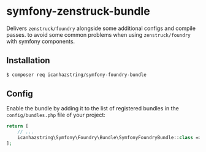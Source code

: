 # symfony-zenstruck-bundle

Delivers `zenstruck/foundry` alongside some additional configs and compile passes.
to avoid some common problems when using `zenstruck/foundry` with symfony components.

## Installation

```bash
$ composer req icanhazstring/symfony-foundry-bundle
```

## Config
Enable the bundle by adding it to the list of registered bundles
in the `config/bundles.php` file of your project:

```php
return [
    // ...
    icanhazstring\Symfony\Foundry\Bundle\SymfonyFoundryBundle::class => ['test' => true],
];
```
